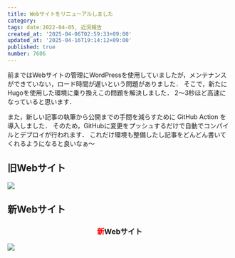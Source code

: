 ```yaml
---
title: Webサイトをリニューアルしました
category:
tags: date:2022-04-05, 近況報告
created_at: '2025-04-06T02:59:33+09:00'
updated_at: '2025-04-16T19:14:12+09:00'
published: true
number: 7606
---
```



前まではWebサイトの管理にWordPressを使用していましたが，メンテナンスができていない，ロード時間が遅いという問題がありました．
そこで，新たにHugoを使用した環境に乗り換えこの問題を解決しました．
2〜3秒ほど高速になっていると思います．

また，新しい記事の執筆から公開までの手間を減らすために GitHub Action を導入しました．
そのため，GitHubに変更をプッシュするだけで自動でコンパイルとデプロイが行われます．
これだけ環境も整備したし記事をどんどん書いてくれるようになると良いなぁ〜

## 旧Webサイト
<img src="https://img.esa.io/uploads/production/attachments/13979/2025/04/06/148142/4d6a5b42-9075-48eb-8bd5-b2e4e35ebb47.webp"  /><br>

## 新Webサイト
<h3 style="text-align:center;"><span style="color:red;">新</span>Webサイト</h3>
<img src="https://img.esa.io/uploads/production/attachments/13979/2025/04/06/148142/260fd8e6-5af7-4ae3-9884-45285d7bb830.webp"  /><br>

